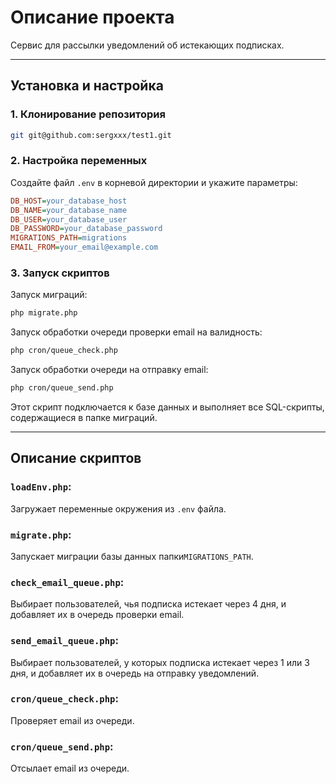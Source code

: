 # Описание проекта

Сервис для рассылки уведомлений об истекающих подписках.

---

## Установка и настройка

### 1. Клонирование репозитория

```sh
git git@github.com:sergxxx/test1.git
```

### 2. Настройка переменных

Создайте файл `.env` в корневой директории и укажите параметры:

```ini
DB_HOST=your_database_host
DB_NAME=your_database_name
DB_USER=your_database_user
DB_PASSWORD=your_database_password
MIGRATIONS_PATH=migrations
EMAIL_FROM=your_email@example.com
```

### 3. Запуск скриптов

Запуск миграций:
```sh
php migrate.php
```

Запуск обработки очереди проверки email на валидность:
```sh
php cron/queue_check.php
```

Запуск обработки очереди на отправку email:
```sh
php cron/queue_send.php
```

Этот скрипт подключается к базе данных и выполняет все SQL-скрипты, содержащиеся в папке миграций.

---

## Описание скриптов

### `loadEnv.php`:
Загружает переменные окружения из `.env` файла.

### `migrate.php`:
Запускает миграции базы данных папки`MIGRATIONS_PATH`.

### `check_email_queue.php`:
Выбирает пользователей, чья подписка истекает через 4 дня, и добавляет их в очередь проверки email.

### `send_email_queue.php`:
Выбирает пользователей, у которых подписка истекает через 1 или 3 дня, и добавляет их в очередь на отправку уведомлений.

### `cron/queue_check.php`:
Проверяет email из очереди.

### `cron/queue_send.php`:
Отсылает email из очереди.
